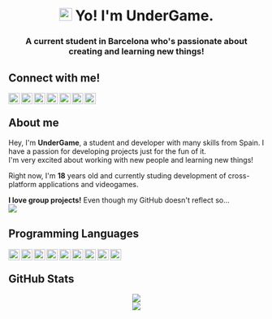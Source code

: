 
<!-- <div align=center> -->
<!--	<a href="http://donate.ugdev.xyz"> -->
<!--		<img src="https://i.imgur.com/WpOu6c0.png" width="400px" height="200px"> -->
<!--	</a> -->
<!-- </div> -->
<h1 align="center"><img src="https://media.giphy.com/media/hvRJCLFzcasrR4ia7z/giphy.gif" width=25> Yo! I'm UnderGame.</h1>
<h3 align="center">A current student in Barcelona who's passionate about creating and learning new things!</h3>

## Connect with me!
<a href="#">
	<img align="left" alt="UnderGame's LinkedIN" width="22px" src="https://github.com/xUnderGame/xUnderGame/blob/main/images/linkedin.svg" />
</a>
<a href="https://www.fiverr.com/undergame">
	<img align="left" alt="UnderGame's Fiverr" width="22px" src="https://upload.wikimedia.org/wikipedia/commons/thumb/1/18/Fiverr_Logo_09.2020.svg/245px-Fiverr_Logo_09.2020.svg.png" />
</a>
<a href="https://discordapp.com/channels/@me/UnderGame#4540/">
	<img align="left" alt="UnderGame's Discord" width="22px" src="https://github.com/xUnderGame/xUnderGame/blob/main/images/discord.svg" />
</a>
<a href="https://twitter.com/xUnderGame">
	<img align="left" alt="UnderGame | Twitter" width="22px" src="https://github.com/xUnderGame/xUnderGame/blob/main/images/twitter.svg" />
</a>
<a href="https://www.youtube.com/c/UnderGame">
	<img align="left" alt="UnderGame's YouTube" width="22px" src="https://github.com/xUnderGame/xUnderGame/blob/main/images/youtube.svg" />
</a>
<a href="https://steamcommunity.com/id/undergame"> 
  <img align="left" alt="UnderGame's Steam" width="22px" src="https://github.com/xUnderGame/xUnderGame/blob/main/images/steam.png" />
</a>
<a href="https://soundcloud.com/undergame">
	<img align="left" alt="UnderGame's Soundcloud" width="22px" src="https://github.com/xUnderGame/xUnderGame/blob/main/images/soundcloud.svg" />
</a><br>

## About me
Hey, I'm **UnderGame**, a student and developer with many skills from Spain. I have a passion for developing projects just for the fun of it.<br>I'm very excited about working with new people and learning new things!

Right now, I'm **18** years old and currently studing development of cross-platform applications and videogames.

**I love group projects!** Even though my GitHub doesn't reflect so...<br>
<img align="center" src="https://komarev.com/ghpvc/?username=xUnderGame" >

## Programming Languages
<a href="https://www.w3.org/html/">
	<img align="left" alt="HTML W3Schools" width="22px" src="https://github.com/xUnderGame/xUnderGame/blob/main/images/html5.svg" />
</a>
<a href="https://www.w3schools.com/css">
	<img align="left" alt="CSS" width="22px" src="https://github.com/xUnderGame/xUnderGame/blob/main/images/css.svg" />
</a>
<a href="https://www.mysql.com/">
	<img align="left" alt="MySQL" width="22px" src="https://github.com/xUnderGame/xUnderGame/blob/main/images/mysql.svg" />
</a>
<a href="https://www.json.org/json-es.html">
	<img align="left" alt="Json" width="22px" src="https://github.com/xUnderGame/xUnderGame/blob/main/images/json.svg" />
</a>
<a href="https://git-scm.com/">
	<img align="left" alt="Git" width="22px" src="https://github.com/xUnderGame/xUnderGame/blob/main/images/git.svg" />
</a>
<a href="https://www.python.org/">
	<img align="left" alt="Python" width="22px" src="https://github.com/xUnderGame/xUnderGame/blob/main/images/python.svg" />
</a>
<a href="https://learn.microsoft.com/es-es/dotnet/csharp/">
	<img align="left" alt="CSharp" width="22px" src="https://github.com/xUnderGame/xUnderGame/blob/main/images/csharp.png" />
</a>
<a href="https://minecraft.fandom.com/wiki/Function_(Java_Edition)">
	<img align="left" alt="McFunction" width="22px" src="https://github.com/xUnderGame/xUnderGame/blob/main/images/mcfunction.png" />
</a>
<a href="https://en.wikipedia.org/wiki/Bash_(Unix_shell)">
	<img align="left" alt="Bash" width="22px" src="https://github.com/xUnderGame/xUnderGame/blob/main/images/bash.png" />
</a><br>

## GitHub Stats
<div align=center href="https://github.com/anuraghazra/github-readme-stats">
    <img src="https://github-readme-stats.vercel.app/api?username=xUnderGame&title_color=DA7885&text_color=E1B2A2&show_icons=true&icon_color=BB8470&bg_color=170F0C&hide_border=true&locale=en&border_radius=5"><br>
    <img src="https://github-readme-stats.vercel.app/api/top-langs?username=xUnderGame&theme=gruvbox&show_icons=true&hide_border=true&locale=en&border_radius=5&layout=compact&langs_count=10">
 </div>
